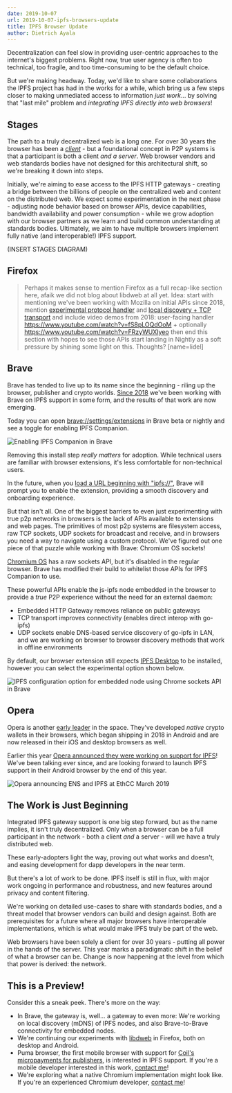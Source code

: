 ```yaml
---
date: 2019-10-07
url: 2019-10-07-ipfs-browsers-update
title: IPFS Browser Update
author: Dietrich Ayala
---
```

Decentralization can feel slow in providing user-centric approaches to the internet's biggest problems. Right now, true user agency is often too technical, too fragile, and too time-consuming to be the default choice.

But we're making headway. Today, we'd like to share some collaborations the IPFS project has had in the works for a while, which bring us a few steps closer to making unmediated access to information *just work*... by solving that "last mile" problem and *integrating IPFS directly into web browsers*!

## Stages

The path to a truly decentralized web is a long one. For over 30 years the browser has been a [*client*](https://en.wikipedia.org/wiki/Client_(computing)) - but a foundational concept in P2P systems is that a participant is both a client *and a server*. Web browser vendors and web standards bodies have not designed for this architectural shift, so we're breaking it down into steps.

Initially, we're aiming to ease access to the IPFS HTTP gateways - creating a bridge between the billions of people on the centralized web and content on the distributed web. We expect some experimentation in the next phase - adjusting node behavior based on browser APIs, device capabilities, bandwidth availability and power consumption - while we grow adoption with our browser partners as we learn and build common understanding at standards bodies. Ultimately, we aim to have multiple browsers implement fully native (and interoperable!) IPFS support.

(INSERT STAGES DIAGRAM)

## Firefox

> Perhaps it makes sense to mention Firefox as a full recap-like section here, afaik we did not blog about libdweb at all yet. 
> Idea: start with mentioning we've been working with Mozilla on initial APIs since 2018, mention [experimental protocol handler](https://github.com/ipfs-shipyard/ipfs-companion/pull/533) and [local discovery + TCP transport](https://github.com/ipfs-shipyard/ipfs-companion/pull/553) and include video demos from 2018: user-facing handler https://www.youtube.com/watch?v=fS8pLOQdOoM + optionally https://www.youtube.com/watch?v=FRzyWUXIyeo then end this section with hopes to see those APIs start landing in Nightly as a soft pressure by shining some light on this. 
> Thoughts? [name=lidel]

## Brave

Brave has tended to live up to its name since the beginning - riling up the browser, publisher and crypto worlds. [Since 2018](https://github.com/brave/brave-browser/issues/819) we've been working with Brave on IPFS support in some form, and the results of that work are now emerging.

Today you can open [brave://settings/extensions](brave://settings/extensions) in Brave beta or nightly and see a toggle for enabling IPFS Companion.

![Enabling IPFS Companion in Brave](https://file.globalupload.io/ZVxjmPZ48E.gif)

Removing this install step *really matters* for adoption. While technical users are familiar with browser extensions, it's less comfortable for non-technical users.

In the future, when you [load a URL beginning with "ipfs://"](https://github.com/brave/brave-browser/issues/3045), Brave will prompt you to enable the extension, providing a smooth discovery and onboarding experience.

But that isn't all. One of the biggest barriers to even just experimenting with true p2p networks in browsers is the lack of APIs available to extensions and web pages. The primitives of most p2p systems are filesystem access, raw TCP sockets, UDP sockets for broadcast and receive, and in browsers you need a way to navigate using a custom protocol. We've figured out one piece of that puzzle while working with Brave: Chromium OS sockets!

[Chromium OS](https://en.wikipedia.org/wiki/Chromium_OS) has a raw sockets API, but it's disabled in the regular browser. Brave has modified their build to whitelist those APIs for IPFS Companion to use. 

These powerful APIs enable the js-ipfs node embedded in the browser to provide a *true* P2P experience without the need for an external daemon:

* Embedded HTTP Gateway removes reliance on public gateways
* TCP transport improves connectivity (enables direct interop with go-ipfs)
* UDP sockets enable DNS-based service discovery of go-ipfs in LAN, and we are working on browser to browser discovery methods that work in offline environments


By default, our browser extension still expects [IPFS Desktop](https://github.com/ipfs-shipyard/ipfs-desktop#ipfs-desktop) to be installed, however you can select the experimental option shown below.

![IPFS configuration option for embedded node using Chrome sockets API in Brave](https://file.globalupload.io/g3217mupyf.png)

## Opera

Opera is another [early leader](https://blogs.opera.com/mobile/2018/12/ofa-49-with-crypto/) in the space. They've developed *native* crypto wallets in their browsers, which began shipping in 2018 in Android and are now released in their iOS and desktop browsers as well.

Earlier this year [Opera announced they were working on support for IPFS](https://twitter.com/ensdomains/status/1102884419017297921)! We've been talking ever since, and are looking forward to launch IPFS support in their Android browser by the end of this year.

![Opera announcing ENS and IPFS at EthCC March 2019](https://file.globalupload.io/fE5aG9KKAr.png)

## The Work is Just Beginning

Integrated IPFS gateway support is one big step forward, but as the name implies, it isn't truly decentralized. Only when a browser can be a full participant in the network - both a client *and* a server - will we have a truly distributed web. 

These early-adopters light the way, proving out what works and doesn't, and easing development for dapp developers in the near term.

But there's a lot of work to be done. IPFS  itself is still in flux, with major work ongoing in performance and robustness, and new features around privacy and content filtering.

We're working on detailed use-cases to share with standards bodies, and a threat model that browser vendors can build and design against. Both are prerequisites for a future where all major browsers have interoperable implementations, which is what would make IPFS truly be part of the web.

Web browsers have been solely a client for over 30 years - putting all power in the hands of the server. This year marks a paradigmatic shift in the belief of what a browser can be. Change is now happening at the level from which that power is derived: the network.

## This is a Preview!

Consider this a sneak peek. There's more on the way:

* In Brave, the gateway is, well... a gateway to even more: We're working on local discovery (mDNS) of IPFS nodes, and also Brave-to-Brave connectivity for embedded nodes.
* We're continuing our experiments with [libdweb](https://github.com/mozilla/libdweb) in Firefox, both on desktop and Android. 
* Puma browser, the first mobile browser with support for [Coil's micropayments for publishers](https://www.grantfortheweb.org/), is interested in IPFS support. If you're a mobile developer interested in this work, [contact me](mailto:dietrich@protocol.ai)!
* We're exploring what a native Chromium implementation might look like. If you're an experienced Chromium developer, [contact me](mailto:dietrich@protocol.ai)!
